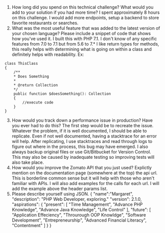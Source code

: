 1. How long did you spend on this technical challenge? What would you add to your solution if you had more time?
I spent approximately 8 hours on this challenge. I would add more endpoints, setup a backend to store favorite restaurants or searches.
2. What was the most useful feature that was added to the latest version of your chosen language? Please include a snippet of code that shows how you've used it.
I built this with PHP 7.1. I don't know of any specific features from 7.0 to 7.1 but from 5.6 to 7.* I like return types for methods, this really helps with determining what is going on  within a class and definitely helps with readability. Ex:
```
class ThisClass 
{
	/**
	* Does Something
	*
	* @return Collection
	*/
	public function $doesSomething(): Collection
	{
		//execute code
	}
}
```
3. How would you track down a performance issue in production? Have you ever had to do this?
The first step would be to recreate the issue. Whatever the problem, if it is well documented, I should be able to replicate. Even if not well documented, having a stacktrace for an error will help. After replicating, I use stacktraces and read through logs to figure out where in the process, this bug may have emerged. I also always backup original files or use Git/Bitbucket for Version Control. This may also be caused by inadequate testing so improving tests will also take place.
4. How would you improve the Zomato API that you just used?
Explictly mention on the documentation page (somewhere at the top) the api url. This is borderline common sense but it will help with those who aren't familiar with APIs. I will also add examples for the calls for each url. I will add the example above the header params list.
5. Please describe yourself using JSON.
{
	"name":"Margaret",
	"description": "PHP Web Developer, exploring."
	"version": 2.1.0,
	"aspirations": {
		"present": [
			"Time Management",
			"Advance PHP Knowledge",
			"Advance Java Knowledge",
			"Life Control"
		],
		"future": [
			"Application Effeciency",
			"Throurough OOP Knowldge",
			"Software Development",
			"Entrepreneurship",
			"Advanced Financial Literacy",
			"Contentment"
		]
	}
}